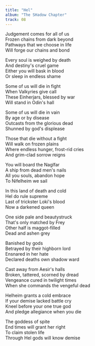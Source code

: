 ```yaml
---
title: "Hel"
album: "The SHadow Chapter"
track: 08
---
```


Judgement comes for all of us  
Frozen chains from dark beyond  
Pathways that we choose in life  
Will forge our chains and bond  

Every soul is weighed by death  
And destiny's cruel game  
Either you will bask in blood  
Or sleep in endless shame  

Some of us will die in fight  
When Valkyries give call  
These Einherjars, blessed by war  
Will stand in Odin's hall  

Some of us will die in vain  
By age or by disease  
Outcasts from the glorious dead  
Shunned by god's displease  

Those that die without a fight  
Will walk on frozen plains  
Where endless hunger, frost-rid cries  
And grim-clad sorrow reigns  

You will board the Naglfar  
A ship from dead men's nails  
All you souls, abandon hope  
To Nifelheim we sail  

In this land of death and cold  
Hel do rule supreme  
Last of trickster Loki's blood  
Now a darkened queen  

One side pale and beautystruck  
That's only matched by Frey  
Other half is maggot-filled  
Dead and ashen grey  

Banished by gods  
Betrayed by their highborn lord  
Ensnared in her hate  
Declared deaths own shadow ward  

Cast away from Aesir's halls  
Broken, tattered, scorned by dread  
Vengeance cured in twilight times  
When she commands the vengeful dead  

Helheim grants a cold embrace  
If your demise lacked battle cry  
Kneel before your one true god  
And pledge allegiance when you die  

The goddess of spite  
End times will grant her right  
To claim stolen life  
Through Hel gods will know demise  